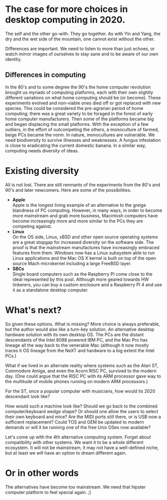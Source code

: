 # The case for more choices in desktop computing in 2020.

The self and the other go-with. They go together. As with Yin and Yang, the dry and the wet side of the mountain, one cannot exist without the other.

Differences are important. We need to listen to more than just echoes, or watch mirror images of ourselves to stay sane and to be aware of our own identity.

## Differences in computing
In the 80's and to some degree the 90's the home computer revolution brought us myriads of computing platforms, each with their own slightly different variations on what home computing should be (or become).
These experiments evolved and non-viable ones died off or got replaced with new species. This could be considered the pre-agrarian period of home computing; there was a great variety to be foraged in the forest of early home computer manufacturers.
Then some of the platforms became big and began displacing the small platforms. With the exception of a few outliers, in the effort of outcompeting the others, a monoculture of farmed, beige PCs became the norm.
In nature, monocultures are vulnerable. We need biodiversity to survive illnesses and weaknesses. A fungus infestation is close to eradicating the current domestic banana. 
In a similar way, computing needs diversity of ideas.
# Existing diversity
All is not lost. There are still remnants of the experiments from the 80's and 90's and later newcomers. Here are some of the possibilities.
- **Apple** \
Apple is the longest living example of an alternative to the greige blandness of PC computing. However, in many ways, in order to become more mainstream and grab more business, Macintosh computers have become increasingly more and more similar to the PCs they are competing against.
- **Linux** \
On the OS side, Linux, xBSD and other open source operating systems are a great stopgap for increased diversity on the software side. The proof is that the mainstream manufactures have increasingly embraced features from them. Windows now has a Linux subsystem able to run Linux applications and the Mac OS X kernel is built on top of the open source Mach microkernel including a large FreeBSD layer.
- **SBCs** \
Single board computers such as the Raspberry PI come close to the ideal represented by this post. Although more geared towards HW tinkerers, you can buy a custom enclosure and a Raspberry PI 4 and use it as a standalone desktop computer.

# What's next?

So given these options. What is missing? More choice is always preferable, but the author would also like a turn-key solution. An alternative desktop hardware solution with its own desktop OS. The PCs are the distant descendants of the Intel 8088 powered IBM PC, and the Mac Pro has lineage all the way back to the venerable Mac (although it now mostly traces it OS lineage from the NeXT and hardware to a big extent the Intel PCs.)

What if we lived in an alternate reality where systems such as the Atari ST, Commodore Amiga, and even the Acorn RISC PC, survived to the modern day. (One could argue that the RISC PC with its ARM processor gave way to the multitude of mobile phones running on modern ARM processors.) 

For the ST, once a popular computer with musicians, how would its 2020 descendant look like? 

How would such a machine look like? Should we go back to the combined computer/keyboard wedge shape? Or should one allow the users to select their own keyboard and mice? Are the MIDI ports still there, or is USB now a sufficient replacement? Could TOS and GEM be updated to modern demands or will it be running one of the free Unix OSes now available?

Let's come up with the 4th alternative computing system. Forget about compatibility with other systems. We want it to be a whole different ecosystem. It will not be mainstream, it may not have a well-defined niche, but at least we will have an option to dream different again.

# Or in other words
The alternatives have become too mainstream. We need that hipster computer platform to feel special again. ;)



